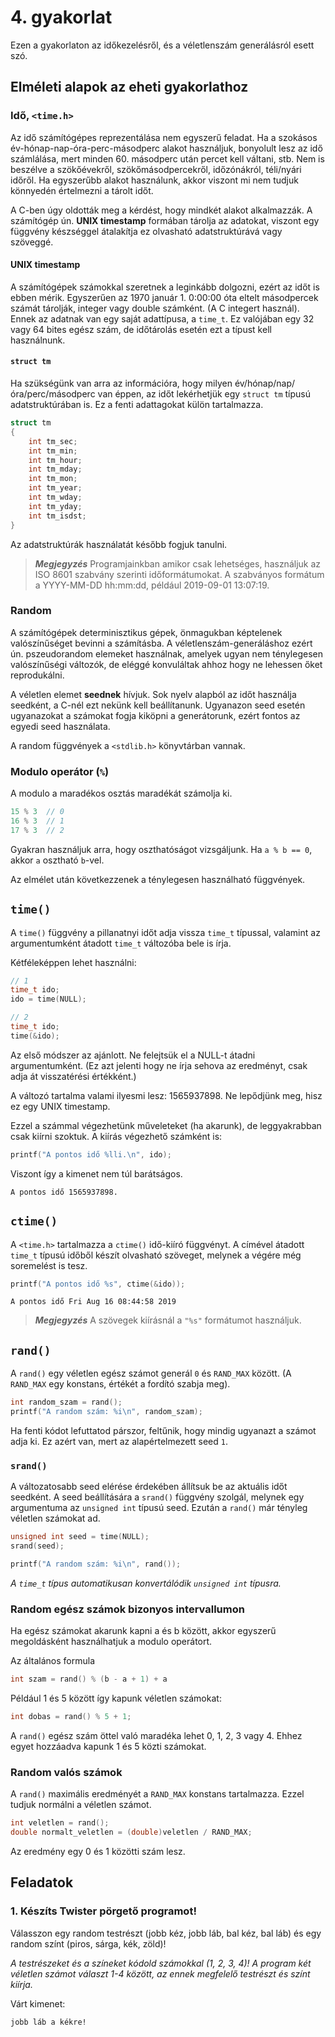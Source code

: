 4\. gyakorlat
=============

Ezen a gyakorlaton az időkezelésről, és a véletlenszám generálásról esett szó.


Elméleti alapok az eheti gyakorlathoz
-------------------------------------

### Idő,  `<time.h>`

Az idő számítógépes reprezentálása nem egyszerű feladat. Ha a szokásos év-hónap-nap-óra-perc-másodperc alakot használjuk, bonyolult lesz az idő számlálása, mert minden 60. másodperc után percet kell váltani, stb. Nem is beszélve a szökőévekről, szökőmásodpercekről, időzónákról, téli/nyári időről. Ha egyszerűbb alakot használunk, akkor viszont mi nem tudjuk könnyedén értelmezni a tárolt időt.

A C-ben úgy oldották meg a kérdést, hogy mindkét alakot alkalmazzák. A számítógép ún. **UNIX timestamp** formában tárolja az adatokat, viszont egy függvény készséggel átalakítja ez olvasható adatstruktúrává vagy szöveggé.

#### UNIX timestamp

A számítógépek számokkal szeretnek a leginkább dolgozni, ezért az időt is ebben mérik. Egyszerűen az 1970 január 1. 0:00:00 óta eltelt másodpercek számát tárolják, integer vagy double számként. (A C integert használ). Ennek az adatnak van egy saját adattípusa, a `time_t`. Ez valójában egy 32 vagy 64 bites egész szám, de időtárolás esetén ezt a típust kell használnunk.

#### `struct tm`

Ha szükségünk van arra az információra, hogy milyen év/hónap/nap/óra/perc/másodperc van éppen, az időt lekérhetjük egy `struct tm` típusú adatstruktúrában is. Ez a fenti adattagokat külön tartalmazza.

```c
struct tm
{
    int tm_sec;
    int tm_min;
    int tm_hour;
    int tm_mday;
    int tm_mon;
    int tm_year;
    int tm_wday;
    int tm_yday;
    int tm_isdst;
}
```

Az adatstruktúrák használatát később fogjuk tanulni.

  > **_Megjegyzés_** Programjainkban amikor csak lehetséges, használjuk az ISO 8601 szabvány szerinti időformátumokat. A szabványos formátum a YYYY-MM-DD hh:mm:dd, például 2019-09-01 13:07:19.

### Random

A számítógépek determinisztikus gépek, önmagukban képtelenek valószínűséget bevinni a számításba. A véletlenszám-generáláshoz ezért ún. pszeudorandom elemeket használnak, amelyek ugyan nem ténylegesen valószínűségi változók, de eléggé konvuláltak ahhoz hogy ne lehessen őket reprodukálni.

A véletlen elemet **seednek** hívjuk. Sok nyelv alapból az időt használja seedként, a C-nél ezt nekünk kell beállítanunk. Ugyanazon seed esetén ugyanazokat a számokat fogja kiköpni a generátorunk, ezért fontos az egyedi seed használata.

A random függvények a `<stdlib.h>` könyvtárban vannak.


### Modulo operátor (`%`)

A modulo a maradékos osztás maradékát számolja ki.

```c
15 % 3  // 0
16 % 3  // 1
17 % 3  // 2
```

Gyakran használjuk arra, hogy oszthatóságot vizsgáljunk. Ha `a % b == 0`, akkor `a` osztható `b`-vel.

Az elmélet után következzenek a ténylegesen használható függvények.

`time()`
------

A `time()` függvény a pillanatnyi időt adja vissza `time_t` típussal, valamint az argumentumként átadott `time_t` változóba bele is írja.

Kétféleképpen lehet használni:
```c
// 1
time_t ido;
ido = time(NULL);

// 2
time_t ido;
time(&ido);
```

Az első módszer az ajánlott. Ne felejtsük el a NULL-t átadni argumentumként. (Ez azt jelenti hogy ne írja sehova az eredményt, csak adja át visszatérési értékként.)

A változó tartalma valami ilyesmi lesz: 1565937898. Ne lepődjünk meg, hisz ez egy UNIX timestamp.

Ezzel a számmal végezhetünk műveleteket (ha akarunk), de leggyakrabban csak kiírni szoktuk. A kiírás végezhető számként is:
```c
printf("A pontos idő %lli.\n", ido);
```
Viszont így a kimenet nem túl barátságos.
```
A pontos idő 1565937898.
```

`ctime()`
---------

A `<time.h>` tartalmazza a `ctime()` idő-kiíró függvényt. A címével átadott `time_t` típusú időből készít olvasható szöveget, melynek a végére még soremelést is tesz.

```c
printf("A pontos idő %s", ctime(&ido));
```
```
A pontos idő Fri Aug 16 08:44:58 2019
```
  > **_Megjegyzés_** A szövegek kiírásnál a `"%s"` formátumot használjuk.


`rand()`
--------

A `rand()` egy véletlen egész számot generál `0` és `RAND_MAX` között. (A `RAND_MAX` egy konstans, értékét a fordító szabja meg).

```c
int random_szam = rand();
printf("A random szám: %i\n", random_szam);
```

Ha fenti kódot lefuttatod párszor, feltűnik, hogy mindig ugyanazt a számot adja ki. Ez azért van, mert az alapértelmezett seed `1`. 

### `srand()`

A változatosabb seed elérése érdekében állítsuk be az aktuális időt seedként. A seed beállítására a `srand()` függvény szolgál, melynek egy argumentuma az `unsigned int` típusú seed. Ezután a `rand()` már tényleg véletlen számokat ad.

```c
unsigned int seed = time(NULL);
srand(seed);

printf("A random szám: %i\n", rand());
```
_A `time_t` típus automatikusan konvertálódik `unsigned int` típusra._

### Random egész számok bizonyos intervallumon

Ha egész számokat akarunk kapni a és b között, akkor egyszerű megoldásként használhatjuk a modulo operátort.

Az általános formula
```c
int szam = rand() % (b - a + 1) + a
```

Például 1 és 5 között így kapunk véletlen számokat:
```c
int dobas = rand() % 5 + 1;
```

A `rand()` egész szám öttel való maradéka lehet 0, 1, 2, 3 vagy 4. Ehhez egyet hozzáadva kapunk 1 és 5 közti számokat.

### Random valós számok

A `rand()` maximális eredményét a `RAND_MAX` konstans tartalmazza. Ezzel tudjuk normálni a véletlen számot.

```c
int veletlen = rand();
double normalt_veletlen = (double)veletlen / RAND_MAX;
```

Az eredmény egy 0 és 1 közötti szám lesz.


Feladatok
---------

### 1. Készíts Twister pörgető programot!

Válasszon egy random testrészt (jobb kéz, jobb láb, bal kéz, bal láb) és egy random színt (piros, sárga, kék, zöld)!

_A testrészeket és a színeket kódold számokkal (1, 2, 3, 4)! A program két  véletlen számot választ 1-4 között, az ennek megfelelő testrészt és színt kiírja._

Várt kimenet:
```
jobb láb a kékre!
```
